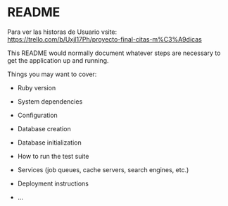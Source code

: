 # README
Para ver las historas de Usuario vsite:
https://trello.com/b/Uxjl17Ph/proyecto-final-citas-m%C3%A9dicas


This README would normally document whatever steps are necessary to get the
application up and running.

Things you may want to cover:

* Ruby version

* System dependencies

* Configuration

* Database creation

* Database initialization

* How to run the test suite

* Services (job queues, cache servers, search engines, etc.)

* Deployment instructions

* ...
